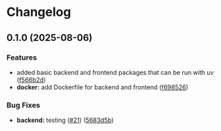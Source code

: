 # Changelog

## 0.1.0 (2025-08-06)


### Features

* added basic backend and frontend packages that can be run with uv ([f566b2d](https://github.com/kuba-b-labs/CD-playground/commit/f566b2d10f363729c7f28ab11047119032941793))
* **docker:** add Dockerfile for backend and frontend ([f698526](https://github.com/kuba-b-labs/CD-playground/commit/f69852633183ec48f8a6c38bf6b9aafe09f6f1f0))


### Bug Fixes

* **backend:** testing ([#21](https://github.com/kuba-b-labs/CD-playground/issues/21)) ([5683d5b](https://github.com/kuba-b-labs/CD-playground/commit/5683d5b1a7661a86fa2e197c9659c231d330b854))
